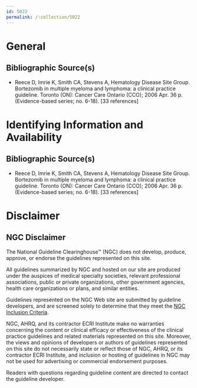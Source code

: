 ```yaml
---
id: 5022
permalink: /:collection/5022
---
```


# General

## Bibliographic Source(s)

- Reece D, Imrie K, Smith CA, Stevens A, Hematology Disease Site Group. Bortezomib in multiple myeloma and lymphoma: a clinical practice guideline. Toronto (ON): Cancer Care Ontario (CCO); 2006 Apr. 36 p. (Evidence-based series; no. 6-18). [33 references]

# Identifying Information and Availability

## Bibliographic Source(s)

- Reece D, Imrie K, Smith CA, Stevens A, Hematology Disease Site Group. Bortezomib in multiple myeloma and lymphoma: a clinical practice guideline. Toronto (ON): Cancer Care Ontario (CCO); 2006 Apr. 36 p. (Evidence-based series; no. 6-18). [33 references]

# Disclaimer

## NGC Disclaimer

The National Guideline Clearinghouse™ (NGC) does not develop, produce, approve, or endorse the guidelines represented on this site.

All guidelines summarized by NGC and hosted on our site are produced under the auspices of medical specialty societies, relevant professional associations, public or private organizations, other government agencies, health care organizations or plans, and similar entities.

Guidelines represented on the NGC Web site are submitted by guideline developers, and are screened solely to determine that they meet the [NGC Inclusion Criteria](/help-and-about/summaries/inclusion-criteria).

NGC, AHRQ, and its contractor ECRI Institute make no warranties concerning the content or clinical efficacy or effectiveness of the clinical practice guidelines and related materials represented on this site. Moreover, the views and opinions of developers or authors of guidelines represented on this site do not necessarily state or reflect those of NGC, AHRQ, or its contractor ECRI Institute, and inclusion or hosting of guidelines in NGC may not be used for advertising or commercial endorsement purposes.

Readers with questions regarding guideline content are directed to contact the guideline developer.

